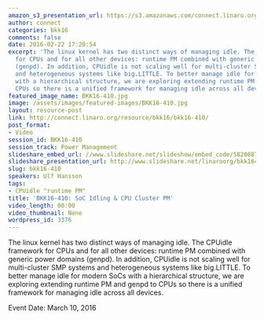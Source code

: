 ```yaml
---
amazon_s3_presentation_url: https://s3.amazonaws.com/connect.linaro.org/bkk16/Presentations/Thursday/BKK16-410.pdf
author: connect
categories: bkk16
comments: false
date: 2016-02-22 17:20:54
excerpt: 'The linux kernel has two distinct ways of managing idle. The CPUidle framework
  for CPUs and for all other devices: runtime PM combined with generic power domains
  (genpd). In addition, CPUidle is not scaling well for multi-cluster SMP systems
  and heterogeneous systems like big.LITTLE. To better manage idle for modern SoCs
  with a hierarchical structure, we are exploring extending runtime PM and genpd to
  CPUs so there is a unified framework for managing idle across all devices.'
featured_image_name: BKK16-410.jpg
image: /assets/images/featured-images/BKK16-410.jpg
layout: resource-post
link: http://connect.linaro.org/resource/bkk16/bkk16-410/
post_format:
- Video
session_id: BKK16-410
session_track: Power Management
slideshare_embed_url: //www.slideshare.net/slideshow/embed_code/58208874
slideshare_presentation_url: http://www.slideshare.net/linaroorg/bkk16410-soc-idling-cpu-cluster-pm
slug: bkk16-410
speakers: Ulf Hansson
tags:
- CPUidle "runtime PM"
title: 'BKK16-410: SoC Idling & CPU Cluster PM'
video_length: 00:00
video_thumbnail: None
wordpress_id: 3376
---
```


The linux kernel has two distinct ways of managing idle. The CPUidle framework for CPUs and for all other devices: runtime PM combined with generic power domains (genpd). In addition, CPUidle is not scaling well for multi-cluster SMP systems and heterogeneous systems like big.LITTLE. To better manage idle for modern SoCs with a hierarchical structure, we are exploring extending runtime PM and genpd to CPUs so there is a unified framework for managing idle across all devices.

Event Date: March 10, 2016
